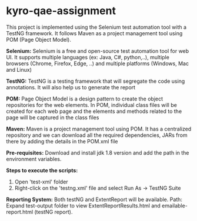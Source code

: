 # kyro-qae-assignment

This project is implemented using the Selenium test automation tool with a TestNG framework. It follows Maven as a project management tool using POM (Page Object Model).

**Selenium:**
Selenium is a free and open-source test automation tool for web UI. It supports multiple languages (ex: Java, C#, python,..), multiple browsers (Chrome, Firefox, Edge, ..) and multiple platforms (Windows, Mac and Linux)

**TestNG:**
TestNG is a testing framework that will segregate the code using annotations. It will also help us to generate the report

**POM:** 
Page Object Model is a design pattern to create the object repositories for the web elements. In POM, individual class files will be created for each web page and the elements and methods related to the page will be captured in the class files

**Maven:**
Maven is a project management tool using POM. It has a centralized repository and we can download all the required dependencies, JARs from there by adding the details in the POM.xml file

**Pre-requisites:**
Download and install jdk 1.8 version and add the path in the environment variables.

**Steps to execute the scripts:**
1. Open 'test-xml' folder
2. Right-click on the 'testng.xml' file and select Run As -> TestNG Suite

**Reporting System:**
Both testNG and ExtentReport will be available.
Path: Expand test-output folder to view ExtentReportResults.html and emailable-report.html (testNG report).
